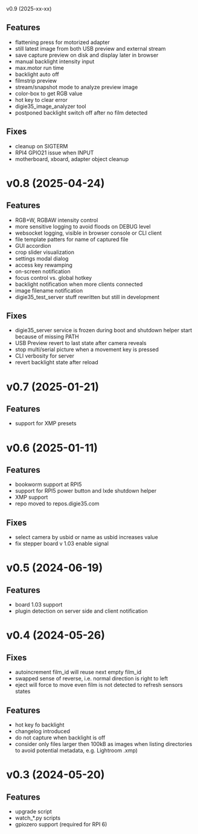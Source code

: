 v0.9 (2025-xx-xx)

Features
--------
  - flattening press for motorized adapter
  - still latest image from both USB preview and external stream
  - save capture preview on disk and display later in browser
  - manual backlight intensity input
  - max.motor run time
  - backlight auto off
  - filmstrip preview
  - stream/snapshot mode to analyze preview image
  - color-box to get RGB value
  - hot key to clear error
  - digie35_image_analyzer tool
  - postponed backlight switch off after no film detected

Fixes
-----
  - cleanup on SIGTERM
  - RPI4 GPIO21 issue when INPUT
  - motherboard, xboard, adapter object cleanup

v0.8 (2025-04-24)
=================

Features
--------
  - RGB+W, RGBAW intensity control
  - more sensitive logging to avoid floods on DEBUG level
  - websocket logging, visible in browser console or CLI client
  - file template patters for name of captured file 
  - GUI accordion
  - crop slider visualization
  - settings modal dialog
  - access key rewamping
  - on-screen notification
  - focus control vs. global hotkey
  - backlight notification when more clients connected
  - image filename notification
  - digie35_test_server stuff rewritten but still in development

Fixes
-----
  - digie35_server service is frozen during boot and shutdown helper start because of missing PATH
  - USB Preview revert to last state after camera reveals
  - stop multi/serial picture when a movement key is pressed
  - CLI verbosity for server
  - revert backlight state after reload

v0.7 (2025-01-21)
=================

Features
--------
  - support for XMP presets

v0.6 (2025-01-11)
=================

Features
--------
  - bookworm support at RPI5
  - support for RPI5 power button and lxde shutdown helper
  - XMP support
  - repo moved to repos.digie35.com

Fixes
-----
  - select camera by usbid or name as usbid increases value
  - fix stepper board v 1.03 enable signal

v0.5 (2024-06-19)
=================

Features
--------
  - board 1.03 support
  - plugin detection on server side and client notification


v0.4 (2024-05-26)
=================

Fixes
-----
  * autoincrement film_id will reuse next empty film_id
  * swapped sense of reverse, i.e. normal direction is right to left
  * eject will force to move even film is not detected to refresh sensors states

Features
--------
  * hot key fo backlight
  * changelog introduced
  * do not capture when backlight is off
  * consider only files larger then 100kB as images when listing directories to avoid potential metadata, e.g. Lightroom .xmp)

v0.3 (2024-05-20)
=================

Features
--------
  * upgrade script
  * watch_*.py scripts
  * gpiozero support (required for RPI 6)
